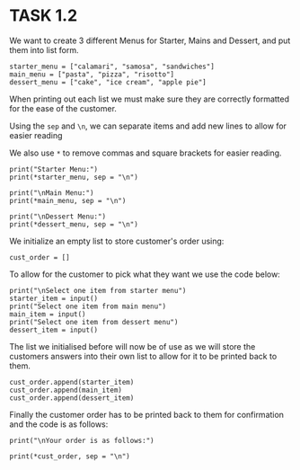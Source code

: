 # TASK 1.2

We want to create 3 different Menus for Starter, Mains and Dessert, and put them into list form.

```commandline
starter_menu = ["calamari", "samosa", "sandwiches"]
main_menu = ["pasta", "pizza", "risotto"]
dessert_menu = ["cake", "ice cream", "apple pie"]
```
When printing out each list we must make sure they are correctly formatted for the ease of the customer.

Using the `sep` and `\n`, we can separate items and add new lines to allow for easier reading

We also use `*` to remove commas and square brackets for easier reading.

```commandline
print("Starter Menu:")
print(*starter_menu, sep = "\n")

print("\nMain Menu:")
print(*main_menu, sep = "\n")

print("\nDessert Menu:")
print(*dessert_menu, sep = "\n")
```

We initialize an empty list to store customer's order using:

`cust_order = []`

To allow for the customer to pick what they want we use the code below:
```
print("\nSelect one item from starter menu")
starter_item = input()
print("Select one item from main menu")
main_item = input()
print("Select one item from dessert menu")
dessert_item = input()
```

The list we initialised before will now be of use as we  will store the customers answers into their own list to allow for it to be printed back to them.

```commandline
cust_order.append(starter_item)
cust_order.append(main_item)
cust_order.append(dessert_item)
```
Finally the customer order has to be printed back to them for confirmation and the code is as follows:

```commandline
print("\nYour order is as follows:")

print(*cust_order, sep = "\n")
```